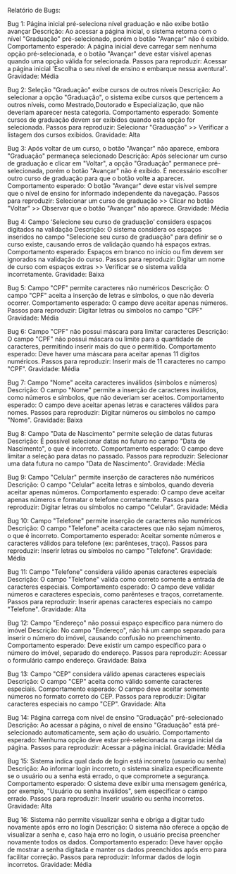 Relatório de Bugs:

Bug 1: Página inicial pré-seleciona nível graduação e não exibe botão avançar
Descrição: Ao acessar a página inicial, o sistema retorna com o nível "Graduação" pré-selecionado, porém o botão "Avançar" não é exibido.
Comportamento esperado: A página inicial deve carregar sem nenhuma opção pré-selecionada, e o botão "Avançar" deve estar visível apenas quando uma opção válida for selecionada.
Passos para reproduzir: Acessar a página inicial 'Escolha o seu nível de ensino e embarque nessa aventura!'.
Gravidade: Média

Bug 2: Seleção "Graduação" exibe cursos de outros níveis
Descrição: Ao selecionar a opção "Graduação", o sistema exibe cursos que pertencem a outros níveis, como Mestrado,Doutorado e Especialização, que não deveriam aparecer nesta categoria.
Comportamento esperado: Somente cursos de graduação devem ser exibidos quando esta opção for selecionada.
Passos para reproduzir: Selecionar "Graduação" >> Verificar a listagem dos cursos exibidos.
Gravidade: Alta

Bug 3: Após voltar de um curso, o botão "Avançar" não aparece, embora "Graduação" permaneça selecionado
Descrição: Após selecionar um curso de graduação e clicar em "Voltar", a opção "Graduação" permanece pré-selecionada, porém o botão "Avançar" não é exibido. É necessário escolher outro curso de graduação para que o botão volte a aparecer.
Comportamento esperado: O botão "Avançar" deve estar visível sempre que o nível de ensino for informado independente da navegação.
Passos para reproduzir: Selecionar um curso de graduação >> Clicar no botão "Voltar" >> Observar que o botão "Avançar" não aparece.
Gravidade: Média

Bug 4: Campo ‘Selecione seu curso de graduação’ considera espaços digitados na validação
Descrição: O sistema considera os espaços inseridos no campo "Selecione seu curso de graduação" para definir se o curso existe, causando erros de validação quando há espaços extras.
Comportamento esperado: Espaços em branco no início ou fim devem ser ignorados na validação do curso.
Passos para reproduzir: Digitar um nome de curso com espaços extras >> Verificar se o sistema valida incorretamente.
Gravidade: Baixa

Bug 5: Campo "CPF" permite caracteres não numéricos
Descrição: O campo "CPF" aceita a inserção de letras e símbolos, o que não deveria ocorrer.
Comportamento esperado: O campo deve aceitar apenas números.
Passos para reproduzir: Digitar letras ou símbolos no campo "CPF"
Gravidade: Média

Bug 6: Campo "CPF" não possui máscara para limitar caracteres
Descrição: O campo "CPF" não possui máscara ou limite para a quantidade de caracteres, permitindo inserir mais do que o permitido.
Comportamento esperado: Deve haver uma máscara para aceitar apenas 11 dígitos numéricos.
Passos para reproduzir: Inserir mais de 11 caracteres no campo "CPF".
Gravidade: Média

Bug 7: Campo "Nome" aceita caracteres inválidos (símbolos e números)
Descrição: O campo "Nome" permite a inserção de caracteres inválidos, como números e símbolos, que não deveriam ser aceitos.
Comportamento esperado: O campo deve aceitar apenas letras e caracteres válidos para nomes.
Passos para reproduzir: Digitar números ou símbolos no campo "Nome".
Gravidade: Baixa

Bug 8: Campo "Data de Nascimento" permite seleção de datas futuras
Descrição: É possível selecionar datas no futuro no campo "Data de Nascimento", o que é incorreto.
Comportamento esperado: O campo deve limitar a seleção para datas no passado.
Passos para reproduzir: Selecionar uma data futura no campo "Data de Nascimento".
Gravidade: Média

Bug 9: Campo "Celular" permite inserção de caracteres não numéricos
Descrição: O campo "Celular" aceita letras e símbolos, quando deveria aceitar apenas números.
Comportamento esperado: O campo deve aceitar apenas números e formatar o telefone corretamente.
Passos para reproduzir: Digitar letras ou símbolos no campo "Celular".
Gravidade: Média

Bug 10: Campo "Telefone" permite inserção de caracteres não numéricos
Descrição: O campo "Telefone" aceita caracteres que não sejam números, o que é incorreto.
Comportamento esperado: Aceitar somente números e caracteres válidos para telefone (ex: parênteses, traço).
Passos para reproduzir: Inserir letras ou símbolos no campo "Telefone".
Gravidade: Média

Bug 11: Campo "Telefone" considera válido apenas caracteres especiais
Descrição: O campo "Telefone" valida como correto somente a entrada de caracteres especiais.
Comportamento esperado: O campo deve validar números e caracteres especiais, como parênteses e traços, corretamente.
Passos para reproduzir: Inserir apenas caracteres especiais no campo "Telefone".
Gravidade: Alta

Bug 12: Campo "Endereço" não possui espaço específico para número do imóvel
Descrição: No campo "Endereço", não há um campo separado para inserir o número do imóvel, causando confusão no preenchimento.
Comportamento esperado: Deve existir um campo específico para o número do imóvel, separado do endereço.
Passos para reproduzir: Acessar o formulário campo endereço.
Gravidade: Baixa


Bug 13: Campo "CEP" considera válido apenas caracteres especiais
Descrição: O campo "CEP" aceita como válido somente caracteres especiais.
Comportamento esperado: O campo deve aceitar somente números no formato correto do CEP.
Passos para reproduzir: Digitar caracteres especiais no campo "CEP".
Gravidade: Alta

Bug 14: Página carrega com nível de ensino "Graduação" pré-selecionado
Descrição: Ao acessar a página, o nível de ensino "Graduação" está pré-selecionado automaticamente, sem ação do usuário.
Comportamento esperado: Nenhuma opção deve estar pré-selecionada na carga inicial da página.
Passos para reproduzir: Acessar a página inicial.
Gravidade: Média

Bug 15: Sistema indica qual dado de login está incorreto (usuario ou senha)
Descrição: Ao informar login incorreto, o sistema sinaliza especificamente se o usuário ou a senha está errado, o que compromete a segurança.
Comportamento esperado: O sistema deve exibir uma mensagem genérica, por exemplo, "Usuário ou senha inválidos", sem especificar o campo errado.
Passos para reproduzir: Inserir usuário ou senha incorretos.
Gravidade: Alta

Bug 16: Sistema não permite visualizar senha e obriga a digitar tudo novamente após erro no login
Descrição: O sistema não oferece a opção de visualizar a senha e, caso haja erro no login, o usuário precisa preencher novamente todos os dados.
Comportamento esperado: Deve haver opção de mostrar a senha digitada e manter os dados preenchidos após erro para facilitar correção.
Passos para reproduzir: Informar dados de login incorretos.
Gravidade: Média